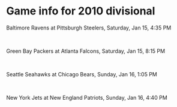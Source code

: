 # Game info for 2010 divisional

Baltimore Ravens at Pittsburgh Steelers, Saturday, Jan 15, 4:35 PM


<br/>

Green Bay Packers at Atlanta Falcons, Saturday, Jan 15, 8:15 PM


<br/>

Seattle Seahawks at Chicago Bears, Sunday, Jan 16, 1:05 PM


<br/>

New York Jets at New England Patriots, Sunday, Jan 16, 4:40 PM


